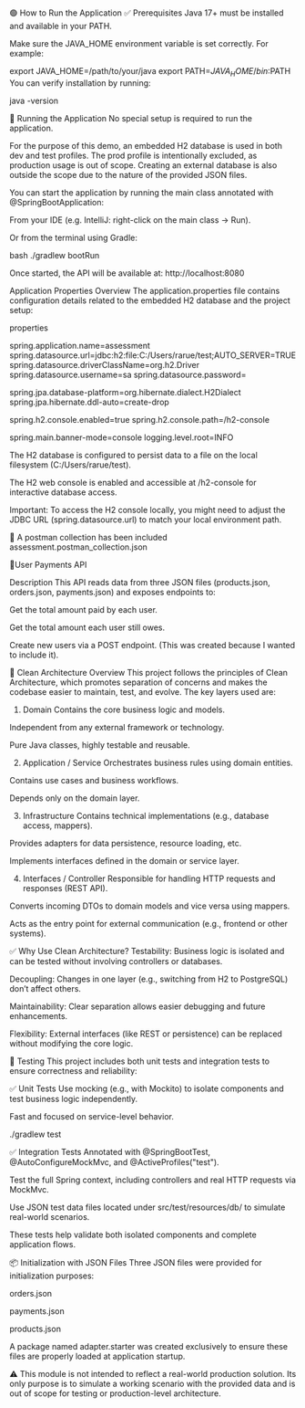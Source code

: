 🟢 How to Run the Application
✅ Prerequisites
Java 17+ must be installed and available in your PATH.

Make sure the JAVA_HOME environment variable is set correctly.
For example:

export JAVA_HOME=/path/to/your/java
export PATH=$JAVA_HOME/bin:$PATH
You can verify installation by running:

java -version

🚀 Running the Application
No special setup is required to run the application.

For the purpose of this demo, an embedded H2 database is used in both dev and test profiles.
The prod profile is intentionally excluded, as production usage is out of scope.
Creating an external database is also outside the scope due to the nature of the provided JSON files.

You can start the application by running the main class annotated with @SpringBootApplication:

From your IDE (e.g. IntelliJ: right-click on the main class → Run).

Or from the terminal using Gradle:

bash
./gradlew bootRun

Once started, the API will be available at:
http://localhost:8080


Application Properties Overview
The application.properties file contains configuration details related to the embedded H2 database and the project setup:

properties

spring.application.name=assessment
spring.datasource.url=jdbc:h2:file:C:/Users/rarue/test;AUTO_SERVER=TRUE
spring.datasource.driverClassName=org.h2.Driver
spring.datasource.username=sa
spring.datasource.password=

spring.jpa.database-platform=org.hibernate.dialect.H2Dialect
spring.jpa.hibernate.ddl-auto=create-drop

spring.h2.console.enabled=true
spring.h2.console.path=/h2-console

spring.main.banner-mode=console
logging.level.root=INFO

The H2 database is configured to persist data to a file on the local filesystem (C:/Users/rarue/test).

The H2 web console is enabled and accessible at /h2-console for interactive database access.

Important: To access the H2 console locally, you might need to adjust the JDBC URL (spring.datasource.url) to match your local environment path.

🚀 A postman collection has been included assessment.postman_collection.json

🚀User Payments API

Description
This API reads data from three JSON files (products.json, orders.json, payments.json) and exposes endpoints to:

Get the total amount paid by each user.

Get the total amount each user still owes.

Create new users via a POST endpoint. (This was created because I wanted to include it).

🧱 Clean Architecture Overview
This project follows the principles of Clean Architecture, which promotes separation of concerns and makes the codebase easier to maintain, test, and evolve. The key layers used are:

1. Domain
   Contains the core business logic and models.

Independent from any external framework or technology.

Pure Java classes, highly testable and reusable.

2. Application / Service
   Orchestrates business rules using domain entities.

Contains use cases and business workflows.

Depends only on the domain layer.

3. Infrastructure
   Contains technical implementations (e.g., database access, mappers).

Provides adapters for data persistence, resource loading, etc.

Implements interfaces defined in the domain or service layer.

4. Interfaces / Controller
   Responsible for handling HTTP requests and responses (REST API).

Converts incoming DTOs to domain models and vice versa using mappers.

Acts as the entry point for external communication (e.g., frontend or other systems).

✅ Why Use Clean Architecture?
Testability: Business logic is isolated and can be tested without involving controllers or databases.

Decoupling: Changes in one layer (e.g., switching from H2 to PostgreSQL) don’t affect others.

Maintainability: Clear separation allows easier debugging and future enhancements.

Flexibility: External interfaces (like REST or persistence) can be replaced without modifying the core logic.

🧪 Testing
This project includes both unit tests and integration tests to ensure correctness and reliability:

✅ Unit Tests
Use mocking (e.g., with Mockito) to isolate components and test business logic independently.

Fast and focused on service-level behavior.

./gradlew test

✅ Integration Tests
Annotated with @SpringBootTest, @AutoConfigureMockMvc, and @ActiveProfiles("test").

Test the full Spring context, including controllers and real HTTP requests via MockMvc.

Use JSON test data files located under src/test/resources/db/ to simulate real-world scenarios.

These tests help validate both isolated components and complete application flows.

📦 Initialization with JSON Files
Three JSON files were provided for initialization purposes:

orders.json

payments.json

products.json

A package named adapter.starter was created exclusively to ensure these files are properly loaded at application startup.

⚠️ This module is not intended to reflect a real-world production solution.
Its only purpose is to simulate a working scenario with the provided data and is out of scope for testing or production-level architecture.
